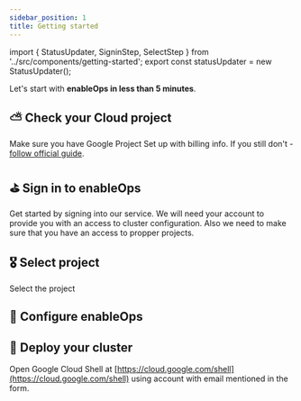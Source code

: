 ```yaml
---
sidebar_position: 1
title: Getting started 
---
```

import { StatusUpdater, SigninStep, SelectStep } from '../src/components/getting-started';
export const statusUpdater = new StatusUpdater();

Let's start with **enableOps in less than 5 minutes**.

## ⛅️ Check your Cloud project

Make sure you have Google Project Set up with billing info. If you still don't - [follow official guide](https://cloud.google.com/resource-manager/docs/creating-managing-projects).

## ⛳️ Sign in to enableOps

Get started by signing into our service. We will need your account to provide you with an access to cluster configuration. Also we need to make sure that you have an access to propper projects. 

<SigninStep statusUpdater={statusUpdater}/>

## 🎖 Select project

Select the project

<SelectStep statusUpdater={statusUpdater}/>

## 🧬 Configure enableOps

## 🚀 Deploy your cluster

Open Google Cloud Shell at [https://cloud.google.com/shell](https://cloud.google.com/shell) using account with email mentioned in the form. 



